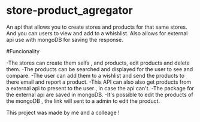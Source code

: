 # store-product_agregator

An api that allows you to create stores and products for that same stores. And you can users to view and add to a whishlist.
Also allows for external api use with mongoDB for saving the response.

#Funcionality

-The stores can create them selfs , and products, edit products and delete them.
-The products can be searched and displayed for the user to see and compare.
-The user can add them to a wishlist and send the products to there email and report a product. 
-This API can also also get products from a external api to present to the user , in case the api can't.
-The package for the external api are saved in mongoDB. 
-It's possible to edit the products of the mongoDB , the link will sent to a admin to edit the product.


This project was made by me and a colleage !
